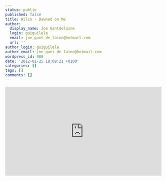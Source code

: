 ```yaml
---
status: publie
published: false
title: Wilco - Dawned on Me
author:
  display_name: Joe Gantdelaine
  login: guiguilele
  email: joe_gant_de_laine@hotmail.com
  url: ''
author_login: guiguilele
author_email: joe_gant_de_laine@hotmail.com
wordpress_id: 988
date: '2012-01-25 18:08:21 +0100'
categories: []
tags: []
comments: []
---
```

<iframe width="500" height="284" src="http://www.youtube.com/embed/gbHTaPk8Qmk" frameborder="0" allowfullscreen></iframe>

